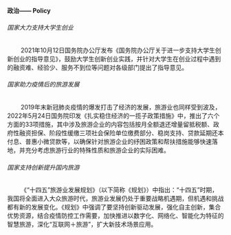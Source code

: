 #### 政治—— Policy

###### 国家大力支持大学生创业

        2021年10月12日国务院办公厅发布《国务院办公厅关于进一步支持大学生创新创业的指导意见》，鼓励大学生创新创业实践，并针对大学生在创业过程中遇到的融资难、经验少、服务不到位等问题对各级部门提出了指导意见。

###### 国家助力疫情后的旅游发展

        2019年末新冠肺炎疫情的爆发打击了经济的发展，旅游业也同样受到波及，2022年5月24日国务院印发《扎实稳住经济的一揽子政策措施》中，推出了六个方面的33项措施，其中涉及旅游企业的内容包括按月全额退还增量留抵税额、政府性融资担保、阶段性缓缴三项社会保险单位缴费部分、稳岗支持、贷款延期还本付息、普惠小微贷款等，以确保针对旅游企业的纾困政策和帮扶措施能够快速落地，并充分考虑旅游行业的特殊性质和旅游企业的实际困难。

###### 国家支持创新提升国内旅游

        《“十四五”旅游业发展规划》（以下简称《规划》）中指出：“十四五”时期，我国将全面进入大众旅游时代，旅游业发展仍处于重要战略机遇期，但机遇和挑战都有新的发展变化。《规划》中强调了要坚持创新驱动发展，强化自主创新，集合优势资源，结合疫情防控工作需要，加快推进以数字化、网络化、智能化为特征的智慧旅游，深化“互联网＋旅游”，扩大新技术场景应用。


